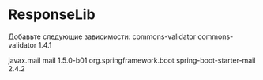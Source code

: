 # ResponseLib
Добавьте следующие зависимости:
<dependency>
    <groupId>commons-validator</groupId>
    <artifactId>commons-validator</artifactId>
    <version>1.4.1</version>
</dependency>

<dependency>
    <groupId>javax.mail</groupId>
    <artifactId>mail</artifactId>
    <version>1.5.0-b01</version>
</dependency>
<dependency>
    <groupId>org.springframework.boot</groupId>
    <artifactId>spring-boot-starter-mail</artifactId>
    <version>2.4.2</version>
</dependency>
